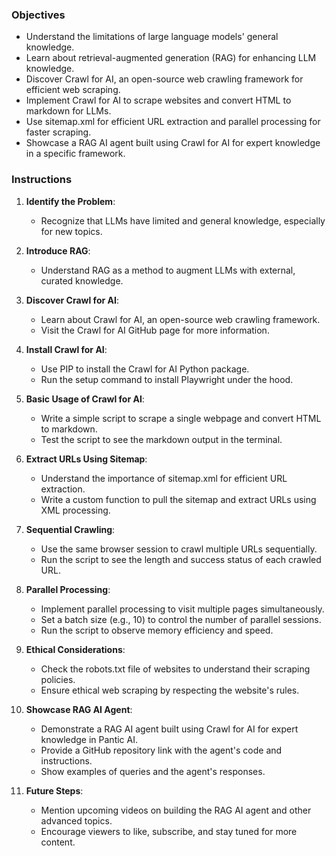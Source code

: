 ### Objectives
- Understand the limitations of large language models' general knowledge.
- Learn about retrieval-augmented generation (RAG) for enhancing LLM knowledge.
- Discover Crawl for AI, an open-source web crawling framework for efficient web scraping.
- Implement Crawl for AI to scrape websites and convert HTML to markdown for LLMs.
- Use sitemap.xml for efficient URL extraction and parallel processing for faster scraping.
- Showcase a RAG AI agent built using Crawl for AI for expert knowledge in a specific framework.

### Instructions
1. **Identify the Problem**:
   - Recognize that LLMs have limited and general knowledge, especially for new topics.

2. **Introduce RAG**:
   - Understand RAG as a method to augment LLMs with external, curated knowledge.

3. **Discover Crawl for AI**:
   - Learn about Crawl for AI, an open-source web crawling framework.
   - Visit the Crawl for AI GitHub page for more information.

4. **Install Crawl for AI**:
   - Use PIP to install the Crawl for AI Python package.
   - Run the setup command to install Playwright under the hood.

5. **Basic Usage of Crawl for AI**:
   - Write a simple script to scrape a single webpage and convert HTML to markdown.
   - Test the script to see the markdown output in the terminal.

6. **Extract URLs Using Sitemap**:
   - Understand the importance of sitemap.xml for efficient URL extraction.
   - Write a custom function to pull the sitemap and extract URLs using XML processing.

7. **Sequential Crawling**:
   - Use the same browser session to crawl multiple URLs sequentially.
   - Run the script to see the length and success status of each crawled URL.

8. **Parallel Processing**:
   - Implement parallel processing to visit multiple pages simultaneously.
   - Set a batch size (e.g., 10) to control the number of parallel sessions.
   - Run the script to observe memory efficiency and speed.

9. **Ethical Considerations**:
   - Check the robots.txt file of websites to understand their scraping policies.
   - Ensure ethical web scraping by respecting the website's rules.

10. **Showcase RAG AI Agent**:
    - Demonstrate a RAG AI agent built using Crawl for AI for expert knowledge in Pantic AI.
    - Provide a GitHub repository link with the agent's code and instructions.
    - Show examples of queries and the agent's responses.

11. **Future Steps**:
    - Mention upcoming videos on building the RAG AI agent and other advanced topics.
    - Encourage viewers to like, subscribe, and stay tuned for more content.
